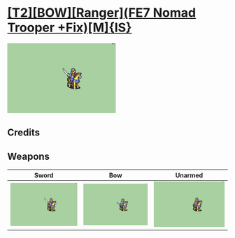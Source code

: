 # [\[T2\]\[BOW\]\[Ranger\]\(FE7 Nomad Trooper +Fix\)\[M\]{IS}](./)

<img src="./1.%20Sword/Sword_000.png" alt="[T2][BOW][Ranger](FE7 Nomad Trooper +Fix)[M]{IS} standing" />

## Credits



## Weapons


|Sword |Bow |Unarmed |
|  :---: | :---: | :---: |
| <img alt="Sword animation" src="./1.%20Sword/Sword.gif" /> | <img alt="Bow animation" src="./5.%20Bow%20(Vanilla%20+Fix)/Bow.gif" /> | <img alt="Unarmed animation" src="./8.%20Unarmed/Unarmed.gif" /> |
